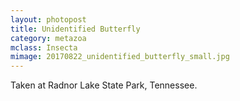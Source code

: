 ```yaml
---
layout: photopost
title: Unidentified Butterfly
category: metazoa
mclass: Insecta
mimage: 20170822_unidentified_butterfly_small.jpg
---
```



Taken at Radnor Lake State Park, Tennessee.
